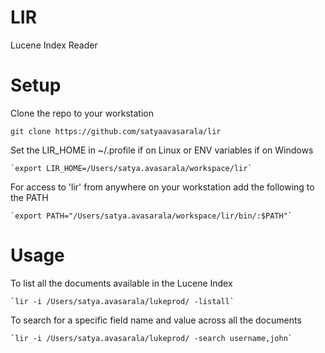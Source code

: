 LIR
===

Lucene Index Reader

Setup
=====
Clone the repo to your workstation

	git clone https://github.com/satyaavasarala/lir

Set the LIR_HOME in ~/.profile if on Linux or ENV variables if on Windows

	`export LIR_HOME=/Users/satya.avasarala/workspace/lir`

For access to 'lir' from anywhere on your workstation add the following to the PATH

	`export PATH="/Users/satya.avasarala/workspace/lir/bin/:$PATH"`


Usage
=====
To list all the documents available in the Lucene Index

	`lir -i /Users/satya.avasarala/lukeprod/ -listall`

To search for a specific field name and value across all the documents

	`lir -i /Users/satya.avasarala/lukeprod/ -search username,john`
